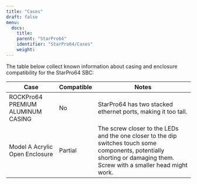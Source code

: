 ```yaml
---
title: "Cases"
draft: false
menu:
  docs:
    title:
    parent: "StarPro64"
    identifier: "StarPro64/Cases"
    weight: 
---
```


The table below collect known information about casing and enclosure compatibility for the StarPro64 SBC:

| Case | Compatible | Notes |
| ---- | ---- | ---- |
| ROCKPro64 PREMIUM ALUMINUM CASING | No | StarPro64 has two stacked ethernet ports, making it too tall. |
| Model A Acrylic Open Enclosure | Partial | The screw closer to the LEDs and the one closer to the dip switches touch some components, potentially shorting or damaging them. Screw with a smaller head might work. |